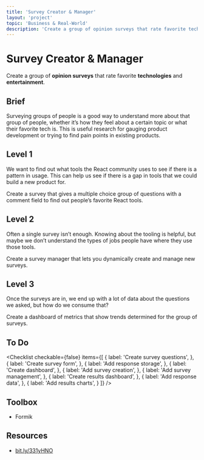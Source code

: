 ```yaml
---
title: 'Survey Creator & Manager'
layout: 'project'
topic: 'Business & Real-World'
description: 'Create a group of opinion surveys that rate favorite technologies and entertainment.'
---
```




<ProjectHeader>

# Survey Creator & Manager

Create a group of <strong className="color-blue">opinion surveys</strong> that rate favorite <strong className="color-purple">technologies</strong> and <strong className="color-purple">entertainment</strong>.

</ProjectHeader>

<ProjectContent>

## Brief

Surveying groups of people is a good way to understand more about that group of people, whether it’s how they feel about a certain topic or what their favorite tech is. This is useful research for gauging product development or trying to find pain points in existing products.

## Level 1

We want to find out what tools the React community uses to see if there is a pattern in usage. This can help us see if there is a gap in tools that we could build a new product for.

Create a survey that gives a multiple choice group of questions with a comment field to find out people’s favorite React tools.

<LoginRequired>

## Level 2

Often a single survey isn’t enough. Knowing about the tooling is helpful, but maybe we don’t understand the types of jobs people have where they use those tools.

Create a survey manager that lets you dynamically create and manage new surveys.

## Level 3

Once the surveys are in, we end up with a lot of data about the questions we asked, but how do we consume that?

Create a dashboard of metrics that show trends determined for the group of surveys.

</LoginRequired>

</ProjectContent>

<ProjectSidebar>

## To Do

<Checklist checkable={false} items={[
  {
    label: 'Create survey questions',
  },
  {
    label: 'Create survey form',
  },
  {
    label: 'Add response storage',
  },
  {
    label: 'Create dashboard',
  },
  {
    label: 'Add survey creation',
  },
  {
    label: 'Add survey management',
  },
  {
    label: 'Create results dashboard',
  },
  {
    label: 'Add response data',
  },
  {
    label: 'Add results charts',
  }
]} />

## Toolbox
- Formik

## Resources
- [bit.ly/331yHNO](https://bit.ly/331yHNO)

</ProjectSidebar>
